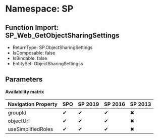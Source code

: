 # Namespace: SP

## Function Import: SP_Web_GetObjectSharingSettings

- ReturnType: SP.ObjectSharingSettings
- IsComposable: false
- IsBindable: false
- EntitySet: ObjectSharingSettingss

## Parameters

**Availability matrix**

Navigation Property | SPO | SP 2019 | SP 2016 | SP 2013
----------|-----|---------|---------|--------
groupId | ✔ | ✔ | ✔ | ✖
objectUrl | ✔ | ✔ | ✔ | ✖
useSimplifiedRoles | ✔ | ✔ | ✔ | ✖
